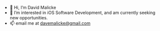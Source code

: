 - 👋 Hi, I’m David Malicke
- 👀 I’m interested in iOS Software Development, and am currently seeking new opportunities.
- 📫 email me at davemalicke@gmail.com

<!---
sans-connaissance/sans-connaissance is a ✨ special ✨ repository because its `README.md` (this file) appears on your GitHub profile.
You can click the Preview link to take a look at your changes.
--->
